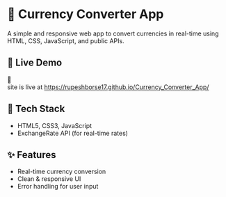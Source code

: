 # 💱 Currency Converter App

A simple and responsive web app to convert currencies in real-time using HTML, CSS, JavaScript, and public APIs.



## 🚀 Live Demo  
🔗   
site is live at https://rupeshborse17.github.io/Currency_Converter_App/




## 🔧 Tech Stack

- HTML5, CSS3, JavaScript  
- ExchangeRate API (for real-time rates)


## ✨ Features

- Real-time currency conversion  
- Clean & responsive UI  
- Error handling for user input





